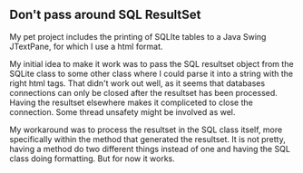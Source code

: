 ## Don't pass around SQL ResultSet 

My pet project includes the printing of SQLIte tables to a Java Swing JTextPane, for which I use a html format.

My initial idea to make it work was to pass the SQL resultset object from the SQLite class to some other class where I could parse it into a string with the right html tags. That didn't work out well, as it seems that databases connections can only be closed after the resultset has been processed. Having the resultset elsewhere makes it compliceted to close the connection. Some thread unsafety might be involved as wel.

My workaround was to process the resultset in the SQL class itself, more specifically within the method that generated the resultset. It is not pretty, having a method do two different things instead of one and having the SQL class doing formatting. But for now it works.

